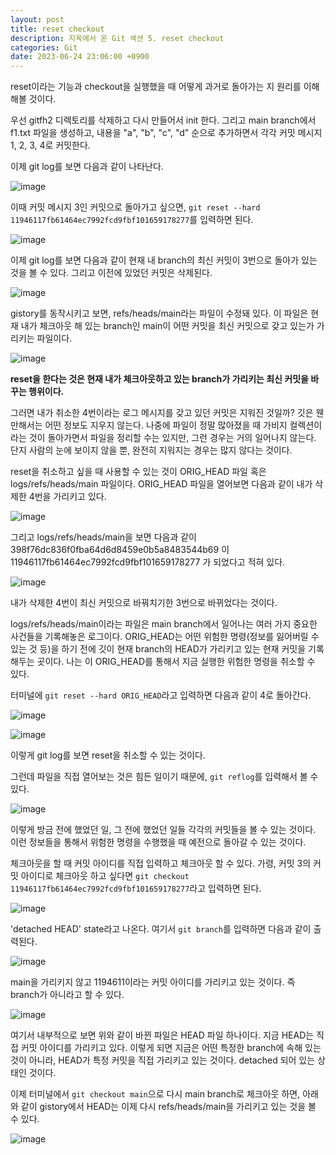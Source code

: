 ```yaml
---
layout: post
title: reset checkout
description: 지옥에서 온 Git 섹션 5. reset checkout
categories: Git
date: 2023-06-24 23:06:00 +0900
---
```

reset이라는 기능과 checkout을 실행했을 때 어떻게 과거로 돌아가는 지 원리를 이해해볼 것이다.

우선 gitfh2 디렉토리를 삭제하고 다시 만들어서 init 한다. 그리고 main branch에서 f1.txt 파일을 생성하고, 내용을 "a", "b", "c", "d" 순으로 추가하면서 각각 커밋 메시지 1, 2, 3, 4로 커밋한다.

이제 git log를 보면 다음과 같이 나타난다.

![image](https://github.com/johnkdk609/johnkdk609.github.io/assets/88493727/a94de93e-cef2-4090-b064-d86800c68d84)

이때 커밋 메시지 3인 커밋으로 돌아가고 싶으면, ```git reset --hard 11946117fb61464ec7992fcd9fbf101659178277```를 입력하면 된다.

![image](https://github.com/johnkdk609/johnkdk609.github.io/assets/88493727/332b6a9b-9519-4c24-9918-3783b4b9e0eb)

이제 git log를 보면 다음과 같이 현재 내 branch의 최신 커밋이 3번으로 돌아가 있는 것을 볼 수 있다. 그리고 이전에 있었던 커밋은 삭제된다.

![image](https://github.com/johnkdk609/johnkdk609.github.io/assets/88493727/a826be19-f4c4-43fb-a96d-2228239508b8)

gistory를 동작시키고 보면, refs/heads/main라는 파일이 수정돼 있다. 이 파일은 현재 내가 체크아웃 해 있는 branch인 main이 어떤 커밋을 최신 커밋으로 갖고 있는가 가리키는 파일이다.

![image](https://github.com/johnkdk609/johnkdk609.github.io/assets/88493727/2815c4e2-9301-45c0-8b98-bfc3ecf92c1c)

**reset을 한다는 것은 현재 내가 체크아웃하고 있는 branch가 가리키는 최신 커밋을 바꾸는 행위이다.**

그러면 내가 취소한 4번이라는 로그 메시지를 갖고 있던 커밋은 지워진 것일까? 깃은 웬만해서는 어떤 정보도 지우지 않는다. 나중에 파일이 정말 많아졌을 때 가비지 컬렉션이라는 것이 돌아가면서 파일을 정리할 수는 있지만, 그런 경우는 거의 일어나지 않는다. 단지 사람의 눈에 보이지 않을 뿐, 완전히 지워지는 경우는 많지 않다는 것이다.

reset을 취소하고 싶을 때 사용할 수 있는 것이 ORIG_HEAD 파일 혹은 logs/refs/heads/main 파일이다. ORIG_HEAD 파일을 열어보면 다음과 같이 내가 삭제한 4번을 가리키고 있다.

![image](https://github.com/johnkdk609/johnkdk609.github.io/assets/88493727/233ec632-e556-4498-9a54-e50ded506335)

그리고 logs/refs/heads/main을 보면 다음과 같이 398f76dc836f0fba64d6d8459e0b5a8483544b69 이 11946117fb61464ec7992fcd9fbf101659178277 가 되었다고 적혀 있다.

![image](https://github.com/johnkdk609/johnkdk609.github.io/assets/88493727/193117ae-9f86-493d-928f-cfc54b8a0041)

내가 삭제한 4번이 최신 커밋으로 바꿔치기한 3번으로 바뀌었다는 것이다.

logs/refs/heads/main이라는 파일은 main branch에서 일어나는 여러 가지 중요한 사건들을 기록해놓은 로그이다. ORIG_HEAD는 어떤 위험한 명령(정보를 잃어버릴 수 있는 것 등)을 하기 전에 깃이 현재 branch의 HEAD가 가리키고 있는 현재 커밋을 기록해두는 곳이다. 나는 이 ORIG_HEAD를 통해서 지금 실행한 위험한 명령을 취소할 수 있다.

터미널에 ```git reset --hard ORIG_HEAD```라고 입력하면 다음과 같이 4로 돌아간다.

![image](https://github.com/johnkdk609/johnkdk609.github.io/assets/88493727/fe922174-a1d4-485e-b3f3-a7fbe1fc3882)

![image](https://github.com/johnkdk609/johnkdk609.github.io/assets/88493727/24fc7373-c9f4-4b83-8fd1-3a604ec07b28)

이렇게 git log를 보면 reset을 취소할 수 있는 것이다.

그런데 파일을 직접 열어보는 것은 힘든 일이기 때문에, ```git reflog```를 입력해서 볼 수 있다.

![image](https://github.com/johnkdk609/johnkdk609.github.io/assets/88493727/65abb634-0ff6-42fe-8435-11f4f0fac7a0)

이렇게 방금 전에 했었던 일, 그 전에 했었던 일들 각각의 커밋들을 볼 수 있는 것이다. 이런 정보들을 통해서 위험한 명령을 수행했을 때 예전으로 돌아갈 수 있는 것이다.

체크아웃을 할 때 커밋 아이디를 직접 입력하고 체크아웃 할 수 있다. 가령, 커밋 3의 커밋 아이디로 체크아웃 하고 싶다면 ```git checkout 11946117fb61464ec7992fcd9fbf101659178277```라고 입력하면 된다.

![image](https://github.com/johnkdk609/johnkdk609.github.io/assets/88493727/594b8386-9221-476f-bdc6-fba51321bf5c)

'detached HEAD' state라고 나온다. 여기서 ```git branch```를 입력하면 다음과 같이 출력된다.

![image](https://github.com/johnkdk609/johnkdk609.github.io/assets/88493727/c022b8c3-2897-4ae4-aca2-661c7c8df362)

main을 가리키지 않고 1194611이라는 커밋 아이디를 가리키고 있는 것이다. 즉 branch가 아니라고 할 수 있다.

![image](https://github.com/johnkdk609/johnkdk609.github.io/assets/88493727/5d8a8be7-0445-4f0e-ba68-7c4bed434383)

여기서 내부적으로 보면 위와 같이 바뀐 파일은 HEAD 파일 하나이다. 지금 HEAD는 직접 커밋 아이디를 가리키고 있다. 이렇게 되면 지금은 어떤 특정한 branch에 속해 있는 것이 아니라, HEAD가 특정 커밋을 직접 가리키고 있는 것이다. detached 되어 있는 상태인 것이다.

이제 터미널에서 ```git checkout main```으로 다시 main branch로 체크아웃 하면, 아래와 같이 gistory에서 HEAD는 이제 다시 refs/heads/main을 가리키고 있는 것을 볼 수 있다.

![image](https://github.com/johnkdk609/johnkdk609.github.io/assets/88493727/36fd224a-e784-4840-8665-da1d335f7bcf)

